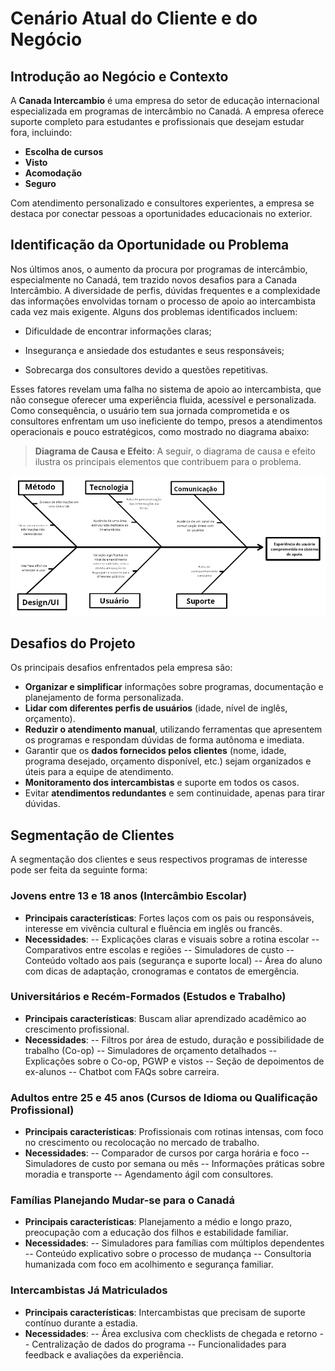 # Cenário Atual do Cliente e do Negócio

## Introdução ao Negócio e Contexto

A **Canada Intercambio** é uma empresa do setor de educação internacional especializada em programas de intercâmbio no Canadá. A empresa oferece suporte completo para estudantes e profissionais que desejam estudar fora, incluindo:

- **Escolha de cursos**
- **Visto**
- **Acomodação**
- **Seguro**

Com atendimento personalizado e consultores experientes, a empresa se destaca por conectar pessoas a oportunidades educacionais no exterior.

## Identificação da Oportunidade ou Problema

Nos últimos anos, o aumento da procura por programas de intercâmbio, especialmente no Canadá, tem trazido novos desafios para a Canada Intercâmbio. A diversidade de perfis, dúvidas frequentes e a complexidade das informações envolvidas tornam o processo de apoio ao intercambista cada vez mais exigente. Alguns dos problemas identificados incluem:

- Dificuldade de encontrar informações claras;

- Insegurança e ansiedade dos estudantes e seus responsáveis;

- Sobrecarga dos consultores devido a questões repetitivas.

Esses fatores revelam uma falha no sistema de apoio ao intercambista, que não consegue oferecer uma experiência fluida, acessível e personalizada. Como consequência, o usuário tem sua jornada comprometida e os consultores enfrentam um uso ineficiente do tempo, presos a atendimentos operacionais e pouco estratégicos, como mostrado no diagrama abaixo:

> **Diagrama de Causa e Efeito**: A seguir, o diagrama de causa e efeito ilustra os principais elementos que contribuem para o problema.

![Diagrama Causa e Efeito](images/diagrama.jpeg)

## Desafios do Projeto

Os principais desafios enfrentados pela empresa são:

- **Organizar e simplificar** informações sobre programas, documentação e planejamento de forma personalizada.
- **Lidar com diferentes perfis de usuários** (idade, nível de inglês, orçamento).
- **Reduzir o atendimento manual**, utilizando ferramentas que apresentem os programas e respondam dúvidas de forma autônoma e imediata.
- Garantir que os **dados fornecidos pelos clientes** (nome, idade, programa desejado, orçamento disponível, etc.) sejam organizados e úteis para a equipe de atendimento.
- **Monitoramento dos intercambistas** e suporte em todos os casos.
- Evitar **atendimentos redundantes** e sem continuidade, apenas para tirar dúvidas.

## Segmentação de Clientes

A segmentação dos clientes e seus respectivos programas de interesse pode ser feita da seguinte forma:

### Jovens entre 13 e 18 anos (Intercâmbio Escolar)

- **Principais características**: Fortes laços com os pais ou responsáveis, interesse em vivência cultural e fluência em inglês ou francês.
- **Necessidades**:
  -- Explicações claras e visuais sobre a rotina escolar
  -- Comparativos entre escolas e regiões
  -- Simuladores de custo
  -- Conteúdo voltado aos pais (segurança e suporte local)
  -- Área do aluno com dicas de adaptação, cronogramas e contatos de emergência.

### Universitários e Recém-Formados (Estudos e Trabalho)

- **Principais características**: Buscam aliar aprendizado acadêmico ao crescimento profissional.
- **Necessidades**:
  -- Filtros por área de estudo, duração e possibilidade de trabalho (Co-op)
  -- Simuladores de orçamento detalhados
  -- Explicações sobre o Co-op, PGWP e vistos
  -- Seção de depoimentos de ex-alunos
  -- Chatbot com FAQs sobre carreira.

### Adultos entre 25 e 45 anos (Cursos de Idioma ou Qualificação Profissional)

- **Principais características**: Profissionais com rotinas intensas, com foco no crescimento ou recolocação no mercado de trabalho.
- **Necessidades**:
  -- Comparador de cursos por carga horária e foco
  -- Simuladores de custo por semana ou mês
  -- Informações práticas sobre moradia e transporte
  -- Agendamento ágil com consultores.

### Famílias Planejando Mudar-se para o Canadá

- **Principais características**: Planejamento a médio e longo prazo, preocupação com a educação dos filhos e estabilidade familiar.
- **Necessidades**:
  -- Simuladores para famílias com múltiplos dependentes
  -- Conteúdo explicativo sobre o processo de mudança
  -- Consultoria humanizada com foco em acolhimento e segurança familiar.

### Intercambistas Já Matriculados

- **Principais características**: Intercambistas que precisam de suporte contínuo durante a estadia.
- **Necessidades**:
  -- Área exclusiva com checklists de chegada e retorno
  -- Centralização de dados do programa
  -- Funcionalidades para feedback e avaliações da experiência.
